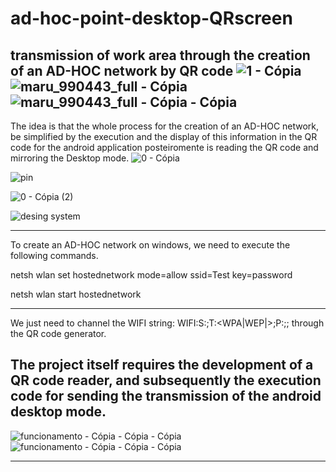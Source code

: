 # ad-hoc-point-desktop-QRscreen
transmission of work area through the creation of an AD-HOC network by QR code
![1 - Cópia](https://user-images.githubusercontent.com/39824080/90968088-bf24ca80-e4be-11ea-8cdd-2f716957817a.jpg)
![maru_990443_full - Cópia](https://user-images.githubusercontent.com/39824080/90968073-96043a00-e4be-11ea-888c-96c535420b74.jpg)
![maru_990443_full - Cópia - Cópia](https://user-images.githubusercontent.com/39824080/90968074-9a305780-e4be-11ea-82a4-f1a33b2a6136.jpg)
---------------------------------------------------------------------------------------------
The idea is that the whole process for the creation of an AD-HOC network, be simplified by the execution and the display of this information in the QR code for the android application posteiromente is reading the QR code and mirroring the Desktop mode.
![0 - Cópia](https://user-images.githubusercontent.com/39824080/90967996-ba134b80-e4bd-11ea-8116-745ff638c92c.jpg)

![pin](https://user-images.githubusercontent.com/39824080/90968004-c697a400-e4bd-11ea-9a63-38440712b42b.jpg)

![0 - Cópia (2)](https://user-images.githubusercontent.com/39824080/90968005-ceefdf00-e4bd-11ea-84a6-55daecc3d5cd.jpg)


![desing system](https://user-images.githubusercontent.com/39824080/90967931-779d3f00-e4bc-11ea-8dc2-1bed38391569.png)

---------------------------------------------------------------------------------------------
To create an AD-HOC network on windows, we need to execute the following commands.

netsh wlan set hostednetwork mode=allow ssid=Test key=password

netsh wlan start hostednetwork

---------------------------------------------------------------------------------------------

We just need to channel the WIFI string: WIFI:S:<SSID>;T:<WPA|WEP|>;P:<password>;; through the QR code generator.

The project itself requires the development of a QR code reader, and subsequently the execution code for sending the transmission of the android desktop mode.
---------------------------------------------------------------------------------------------
![funcionamento - Cópia - Cópia - Cópia](https://user-images.githubusercontent.com/39824080/90968404-445dae80-e4c2-11ea-9cf6-192108b09ef5.png)
![funcionamento - Cópia - Cópia - Cópia](https://user-images.githubusercontent.com/39824080/90993646-0a58df00-e58c-11ea-89df-56fa4707a31a.png)

---------------------------------------------------------------------------------------------
